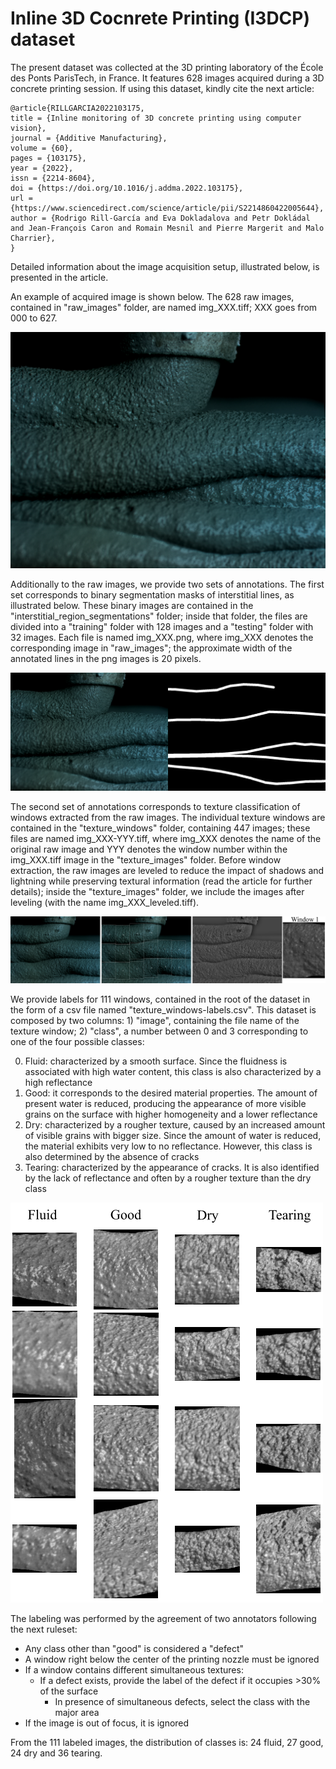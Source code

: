# Inline 3D Cocnrete Printing (I3DCP) dataset

The present dataset was collected at the 3D printing laboratory of the École des Ponts ParisTech, in France. It features 628 images acquired during a 3D concrete printing session. If using this dataset, kindly cite the next article:

```
@article{RILLGARCIA2022103175,
title = {Inline monitoring of 3D concrete printing using computer vision},
journal = {Additive Manufacturing},
volume = {60},
pages = {103175},
year = {2022},
issn = {2214-8604},
doi = {https://doi.org/10.1016/j.addma.2022.103175},
url = {https://www.sciencedirect.com/science/article/pii/S2214860422005644},
author = {Rodrigo Rill-García and Eva Dokladalova and Petr Dokládal and Jean-François Caron and Romain Mesnil and Pierre Margerit and Malo Charrier},
}
```

Detailed information about the image acquisition setup, illustrated below, is presented in the article.

An example of acquired image is shown below. The 628 raw images, contained in "raw_images" folder, are named img_XXX.tiff; XXX goes from 000 to 627.

![alt text](https://github.com/Sutadasuto/I3DCP/blob/main/readme_illustrations/img_000.png?raw=true)

Additionally to the raw images, we provide two sets of annotations. The first set corresponds to binary segmentation masks of interstitial lines, as illustrated below. These binary images are contained in the "interstitial_region_segmentations" folder; inside that folder, the files are divided into a "training" folder with 128 images and a "testing" folder with 32 images. Each file is named img_XXX.png, where img_XXX denotes the corresponding image in "raw_images"; the approximate width of the annotated lines in the png images is 20 pixels.

![alt text](https://github.com/Sutadasuto/I3DCP/blob/main/readme_illustrations/segmentation_example.png?raw=true)

The second set of annotations corresponds to texture classification of windows extracted from the raw images. The individual texture windows are contained in the "texture_windows" folder, containing 447 images; these files are named img_XXX-YYY.tiff, where img_XXX denotes the name of the original raw image and YYY denotes the window number within the img_XXX.tiff image in the "texture_images" folder. Before window extraction, the raw images are leveled to reduce the impact of shadows and lightning while preserving textural information (read the article for further details); inside the "texture_images" folder, we include the images after leveling (with the name img_XXX_leveled.tiff).

![alt text](https://github.com/Sutadasuto/I3DCP/blob/main/readme_illustrations/window_example.png?raw=true)

We provide labels for 111 windows, contained in the root of the dataset in the form of a csv file named "texture_windows-labels.csv". This dataset is composed by two columns: 1) "image", containing the file name of the texture window; 2) "class", a number between 0 and 3 corresponding to one of the four possible classes:

0. Fluid: characterized by a smooth surface. Since the fluidness is associated with high water content, this class is also characterized by a high reflectance
1. Good: it corresponds to the desired material properties. The amount of present water is reduced, producing the appearance of more visible grains on the surface with higher homogeneity and a lower reflectance
2. Dry: characterized by a rougher texture, caused by an increased amount of visible grains with bigger size. Since the amount of water is reduced, the material exhibits very low to no reflectance. However, this class is also determined by the absence of cracks
3. Tearing: characterized by the appearance of cracks. It is also identified by the lack of reflectance and often by a rougher texture than the dry class

![alt text](https://github.com/Sutadasuto/I3DCP/blob/main/readme_illustrations/textures_example.png?raw=true)

The labeling was performed by the agreement of two annotators following the next ruleset:
 * Any class other than "good" is considered a "defect"
 * A window right below the center of the printing nozzle must be ignored
 * If a window contains different simultaneous textures:
   * If a defect exists, provide the label of the defect if it occupies >30% of the surface
     * In presence of simultaneous defects, select the class with the major area
 * If the image is out of focus, it is ignored

From the 111 labeled images, the distribution of classes is: 24 fluid, 27 good, 24 dry and 36 tearing.

